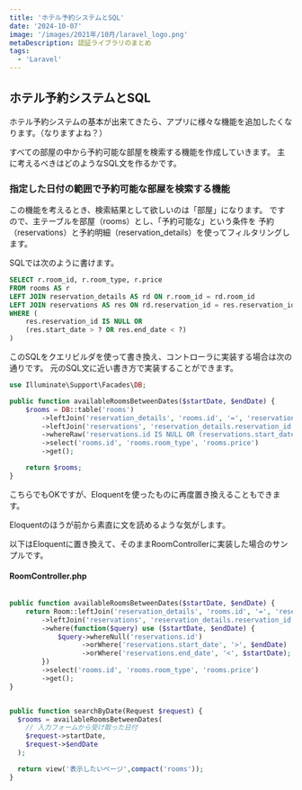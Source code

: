 ```yaml
---
title: 'ホテル予約システムとSQL'
date: '2024-10-07'
image: '/images/2021年/10月/laravel_logo.png'
metaDescription: 認証ライブラリのまとめ
tags:
  - 'Laravel'
---
```


## ホテル予約システムとSQL


ホテル予約システムの基本が出来てきたら、アプリに様々な機能を追加したくなります。（なりますよね？）

すべての部屋の中から予約可能な部屋を検索する機能を作成していきます。
主に考えるべきはどのようなSQL文を作るかです。


### 指定した日付の範囲で予約可能な部屋を検索する機能

この機能を考えるとき、検索結果として欲しいのは「部屋」になります。
ですので、<red>主テーブルを部屋（rooms）</red>とし、「予約可能な」という条件を
予約（reservations）と予約明細（reservation_details）を使ってフィルタリングします。

SQLでは次のように書けます。
```sql
SELECT r.room_id, r.room_type, r.price
FROM rooms AS r
LEFT JOIN reservation_details AS rd ON r.room_id = rd.room_id
LEFT JOIN reservations AS res ON rd.reservation_id = res.reservation_id
WHERE (
    res.reservation_id IS NULL OR 
    (res.start_date > ? OR res.end_date < ?)
)

```


このSQLをクエリビルダを使って書き換え、コントローラに実装する場合は次の通りです。
元のSQL文に近い書き方で実装することができます。

```php
use Illuminate\Support\Facades\DB;

public function availableRoomsBetweenDates($startDate, $endDate) {
    $rooms = DB::table('rooms')
        ->leftJoin('reservation_details', 'rooms.id', '=', 'reservation_details.room_id')
        ->leftJoin('reservations', 'reservation_details.reservation_id', '=', 'reservations.id')
        ->whereRaw('reservations.id IS NULL OR (reservations.start_date > ? OR reservations.end_date < ?)', [$endDate, $startDate])
        ->select('rooms.id', 'rooms.room_type', 'rooms.price')
        ->get();

    return $rooms;
}

```


こちらでもOKですが、Eloquentを使ったものに再度置き換えることもできます。

Eloquentのほうが前から素直に文を読めるような気がします。

以下はEloquentに置き換えて、そのままRoomControllerに実装した場合のサンプルです。

#### RoomController.php

```php

public function availableRoomsBetweenDates($startDate, $endDate) {
    return Room::leftJoin('reservation_details', 'rooms.id', '=', 'reservation_details.room_id')
        ->leftJoin('reservations', 'reservation_details.reservation_id', '=', 'reservations.id')
        ->where(function($query) use ($startDate, $endDate) {
            $query->whereNull('reservations.id')
                  ->orWhere('reservations.start_date', '>', $endDate)
                  ->orWhere('reservations.end_date', '<', $startDate);
        })
        ->select('rooms.id', 'rooms.room_type', 'rooms.price')
        ->get();
}


public function searchByDate(Request $request) {
  $rooms = availableRoomsBetweenDates(
    // 入力フォームから受け取った日付
    $request->startDate,
    $request->$endDate
  );

  return view('表示したいページ',compact('rooms'));
}

```




